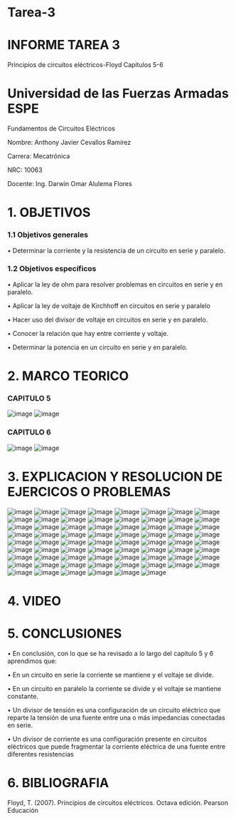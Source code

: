 # Tarea-3
# INFORME TAREA  3
Principios de circuitos eléctricos-Floyd Capítulos 5-6
# Universidad de las Fuerzas Armadas ESPE

Fundamentos de Circuitos Eléctricos

Nombre: Anthony Javier Cevallos Ramírez

Carrera: Mecatrónica

NRC: 10063

Docente: Ing. Darwin Omar Alulema Flores

# 1. OBJETIVOS
### 1.1 Objetivos generales
• Determinar la corriente y la resistencia de un circuito en serie y paralelo.

### 1.2 Objetivos específicos 
• Aplicar la ley de ohm para resolver problemas en circuitos en serie y en paralelo.

• Aplicar la ley de voltaje de Kirchhoff en circuitos en serie y paralelo

• Hacer uso del divisor de voltaje en circuitos en serie y en paralelo.

• Conocer la relación que hay entre corriente y voltaje.

• Determinar la potencia en un circuito en serie y en paralelo.

# 2. MARCO TEORICO
### CAPITULO 5
![image](https://user-images.githubusercontent.com/116775893/203694299-0e33b56b-8dcd-4a40-ba86-a11567dfe43f.png)
![image](https://user-images.githubusercontent.com/116775893/203694314-2bafe4ea-6453-43f3-9e10-ef2b73351387.png)
### CAPITULO 6
![image](https://user-images.githubusercontent.com/116775893/203694337-58b534bd-cde8-4568-9345-2811c80691be.png)
![image](https://user-images.githubusercontent.com/116775893/203694352-ac5610be-92ef-45ea-9a3f-ccdd73c66513.png)

# 3. EXPLICACION Y RESOLUCION DE EJERCICOS O PROBLEMAS 
![image](https://user-images.githubusercontent.com/116775893/203698591-d0da1732-00fa-4488-861a-34a7aa77c434.png)
![image](https://user-images.githubusercontent.com/116775893/203698601-526aed84-bd5f-44ba-a730-9809a9bb5e76.png)
![image](https://user-images.githubusercontent.com/116775893/203698623-9ddcad6a-714b-4982-9c40-1cfa4117cee9.png)
![image](https://user-images.githubusercontent.com/116775893/203698632-32aa5dc2-fb2e-4b3c-9ff7-4eb861f9c916.png)
![image](https://user-images.githubusercontent.com/116775893/203698662-f9ccd648-b0f5-45b0-9b24-307187c79958.png)
![image](https://user-images.githubusercontent.com/116775893/203698673-e0c4ea50-c4b3-4701-be15-30229c822a2d.png)
![image](https://user-images.githubusercontent.com/116775893/203698682-97af4a1c-ab78-48b8-a0a5-fd68239cd605.png)
![image](https://user-images.githubusercontent.com/116775893/203698748-26324f9a-0e6d-4694-868f-6c33a1fe668e.png)
![image](https://user-images.githubusercontent.com/116775893/203698758-fc7d08db-e2e1-4391-b3ce-923b3b4a9bab.png)
![image](https://user-images.githubusercontent.com/116775893/203698765-b9fee354-aa32-4641-9341-51cbf3c70aa5.png)
![image](https://user-images.githubusercontent.com/116775893/203698779-19d931b8-8fc3-4d7d-ba61-4c823353ff5b.png)
![image](https://user-images.githubusercontent.com/116775893/203698789-2feb8cfc-1b49-49fb-9cec-aabad8682af6.png)
![image](https://user-images.githubusercontent.com/116775893/203698809-3c1454aa-e6ae-4bb8-817f-6989b0d0661b.png)
![image](https://user-images.githubusercontent.com/116775893/203698820-f12347b5-d0d3-4ef8-9d17-ff2816833466.png)
![image](https://user-images.githubusercontent.com/116775893/203698851-bffab0ca-03cb-495e-a667-ab7ea127c98e.png)
![image](https://user-images.githubusercontent.com/116775893/203698862-9d466ae2-d7a2-4f3e-ba80-7e6036e96456.png)
![image](https://user-images.githubusercontent.com/116775893/203698898-60caae7f-3075-456c-ac32-24c31505961a.png)
![image](https://user-images.githubusercontent.com/116775893/203698923-df1c69ce-3b19-437e-8252-afe709ca3bec.png)
![image](https://user-images.githubusercontent.com/116775893/203698945-a569ad26-c703-45b7-81ab-785a14068285.png)
![image](https://user-images.githubusercontent.com/116775893/203698962-a5c13c84-1e10-401b-960d-8e52ed3e54d4.png)
![image](https://user-images.githubusercontent.com/116775893/203698974-5b48c90a-cdfe-4b3f-bba1-84d6c964af23.png)
![image](https://user-images.githubusercontent.com/116775893/203698986-5bdd652c-dd6b-4224-8afd-dfe16fe021b6.png)
![image](https://user-images.githubusercontent.com/116775893/203699002-0afd0219-24e0-4d77-bccc-719c2e614456.png)
![image](https://user-images.githubusercontent.com/116775893/203699012-5329cd63-508c-4ea7-88dc-c7d8f8d5c4df.png)
![image](https://user-images.githubusercontent.com/116775893/203699031-70fad7f4-d7fc-40ef-93fc-c5de4584cc58.png)
![image](https://user-images.githubusercontent.com/116775893/203699043-e013a4eb-d426-4f9e-96f1-aa884dc0d1a6.png)
![image](https://user-images.githubusercontent.com/116775893/203699066-42c90c0c-0314-4ee5-87ea-54f77ddf5a2e.png)
![image](https://user-images.githubusercontent.com/116775893/203699146-5188cda2-e50d-48a7-92de-702659549f4b.png)
![image](https://user-images.githubusercontent.com/116775893/203699155-a88bee1e-7ef3-4165-a19d-03c16e8e8e9a.png)
![image](https://user-images.githubusercontent.com/116775893/203699170-340030c0-0efc-4b13-b844-ef4fe12eeae7.png)
![image](https://user-images.githubusercontent.com/116775893/203699179-969706ac-4d22-4c61-a811-3092646d4de1.png)
![image](https://user-images.githubusercontent.com/116775893/203699186-324b9202-bea5-4cb8-84af-83359201d175.png)
![image](https://user-images.githubusercontent.com/116775893/203699205-25f17392-07c4-4d1c-a44e-681e2a6f88aa.png)
![image](https://user-images.githubusercontent.com/116775893/203699213-3e79517f-d5a2-4c28-802e-d0abd60b8162.png)
![image](https://user-images.githubusercontent.com/116775893/203699228-70f2d3df-927e-4236-b301-6186f123cf08.png)
![image](https://user-images.githubusercontent.com/116775893/203699250-3cf0f584-d28c-4a9b-b3dd-498a4a92482a.png)
![image](https://user-images.githubusercontent.com/116775893/203699267-3788ae07-63cb-443d-bccd-b2018cf8048f.png)
![image](https://user-images.githubusercontent.com/116775893/203699281-e7bce389-08d8-49af-a1ed-05fa34632901.png)
![image](https://user-images.githubusercontent.com/116775893/203699294-38ae276d-07d5-4f94-a5bf-f17455fc427d.png)
![image](https://user-images.githubusercontent.com/116775893/203699306-49306528-d537-4a17-b53d-8e7963c9c14c.png)
![image](https://user-images.githubusercontent.com/116775893/203699315-1d4a8db5-67e5-409e-9282-0e9af2bfebe1.png)
![image](https://user-images.githubusercontent.com/116775893/203699327-dd5f2690-2cd7-4c24-91c5-f905809d3a0f.png)
![image](https://user-images.githubusercontent.com/116775893/203699345-bf65fa45-9548-40ee-a41a-19ef387ac35d.png)
![image](https://user-images.githubusercontent.com/116775893/203699363-8a4c95be-afb3-465b-b9d1-933768070bd1.png)
![image](https://user-images.githubusercontent.com/116775893/203699372-62a4376a-c3ae-40ca-acb0-b44f4255a51b.png)
![image](https://user-images.githubusercontent.com/116775893/203699445-9836bb66-867d-41c9-91c4-afb2dd4a5542.png)
![image](https://user-images.githubusercontent.com/116775893/203699464-fa936b3c-b0d0-4d23-a744-26d9d984a741.png)
![image](https://user-images.githubusercontent.com/116775893/203699479-2ea9a2a8-bbbb-4a11-a2b3-f4819049cf07.png)
![image](https://user-images.githubusercontent.com/116775893/203699495-33cbb84b-e1f6-4910-bc62-179ac3da12dd.png)
![image](https://user-images.githubusercontent.com/116775893/203699513-c9cd5e55-316a-4dba-87c7-4fa35cb8fcf5.png)
![image](https://user-images.githubusercontent.com/116775893/203699521-d47eeeea-38bf-4bfb-86f6-3f09eff534e8.png)
![image](https://user-images.githubusercontent.com/116775893/203699536-dbeaaa64-5f50-48bf-9fd4-c764d39b93dc.png)
![image](https://user-images.githubusercontent.com/116775893/203699557-3ec23620-d1ea-49f7-b9be-61d088bc423d.png)
![image](https://user-images.githubusercontent.com/116775893/203699578-aeca08dd-1656-4f67-bb71-8f1cd7d444ee.png)
![image](https://user-images.githubusercontent.com/116775893/203699597-d86616b3-fbc5-408b-a0d8-f39fd48c8806.png)
![image](https://user-images.githubusercontent.com/116775893/203699611-ffa8d491-2fcb-4b50-b958-ba16396eb8b2.png)
![image](https://user-images.githubusercontent.com/116775893/203699622-c8b6f94f-4b8f-410c-bf5c-d15ce9577a37.png)
![image](https://user-images.githubusercontent.com/116775893/203699653-44e63e6b-35fa-4bac-b374-e24722194b18.png)
![image](https://user-images.githubusercontent.com/116775893/203699669-39a716f1-03a3-4987-8023-1696e98278dd.png)
![image](https://user-images.githubusercontent.com/116775893/203699682-e03c93c7-ccd7-4bcc-98f3-cec9a3415d78.png)
![image](https://user-images.githubusercontent.com/116775893/203699694-7fa00a61-d220-4156-b470-84277ef8a04c.png)
![image](https://user-images.githubusercontent.com/116775893/203699702-70d20af5-8796-428d-bf82-98e0f8a37c39.png)
![image](https://user-images.githubusercontent.com/116775893/203699709-c62f44c9-0c6f-4f18-9f5e-985c22d3baa7.png)
![image](https://user-images.githubusercontent.com/116775893/203699720-bf2b31f6-c75a-4eae-b041-da7e5b48d916.png)
![image](https://user-images.githubusercontent.com/116775893/203699729-6313b645-70ab-4f9f-84cc-74f6dad5d33d.png)
![image](https://user-images.githubusercontent.com/116775893/203699742-b598d09a-6c6d-4507-923a-04fdb6209f5f.png)
![image](https://user-images.githubusercontent.com/116775893/203699749-f94e2211-31aa-4e37-8fbb-4f223798ce6c.png)
![image](https://user-images.githubusercontent.com/116775893/203699773-7d30ba94-e743-4b75-9829-08c6a422453a.png)
![image](https://user-images.githubusercontent.com/116775893/203699787-f68c989c-a8fe-4507-a8df-706abd7d2b28.png)
![image](https://user-images.githubusercontent.com/116775893/203699799-17b2e3c7-17b9-4b98-8158-8b800909d688.png)

# 4. VIDEO 

# 5. CONCLUSIONES 
•	En conclusión, con lo que se ha revisado a lo largo del capitulo 5 y 6 aprendimos que:

•	En un circuito en serie la corriente se mantiene y el voltaje se divide.

•	En un circuito en paralelo la corriente se divide y el voltaje se mantiene constante.

•	Un divisor de tensión es una configuración de un circuito eléctrico que reparte la tensión de una fuente entre una o más impedancias conectadas en serie.

•	Un divisor de corriente es una configuración presente en circuitos eléctricos que puede fragmentar la corriente eléctrica de una fuente entre diferentes resistencias


# 6. BIBLIOGRAFIA

Floyd, T. (2007). Principios de circuitos eléctricos. Octava edición. Pearson Educación
